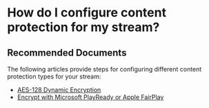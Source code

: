 <properties 
    pageTitle="How do I configure content protection for my stream?"
    description="How do I configure content protection for my stream"
    service="microsoft.media"
    resource="mediaservices"
    authors="juliako"
    authoralias="juliako"
    displayOrder="4"
    selfHelpType="resource"
    supportTopicIds=""
    resourceTags=""
    productPesIds=""
    cloudEnvironments="MoonCake"
 />

# How do I configure content protection for my stream?

## **Recommended Documents**

The following articles provide steps for configuring different content protection types for your stream:

* [AES-128 Dynamic Encryption](https://docs.azure.cn/media-services/media-services-protect-with-aes128/)
* [Encrypt with Microsoft PlayReady or Apple FairPlay](https://docs.azure.cn/media-services/media-services-protect-hls-with-fairplay/)
